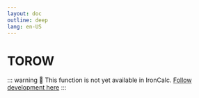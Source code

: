 ```yaml
---
layout: doc
outline: deep
lang: en-US
---
```


# TOROW

::: warning
🚧 This function is not yet available in IronCalc.
[Follow development here](https://github.com/ironcalc/IronCalc/labels/Functions)
:::